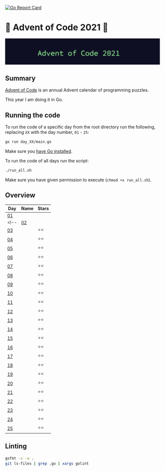 [![Go Report Card](https://goreportcard.com/badge/github.com/orfeasa/advent-of-code-2021)](https://goreportcard.com/report/github.com/orfeasa/advent-of-code-2021)

# 🎄 Advent of Code 2021 🎄

![AoC2021 logo](https://raw.githubusercontent.com/orfeasa/advent-of-code-2021/main/header.png)

## Summary

[Advent of Code](http://adventofcode.com/) is an annual Advent calendar of programming puzzles.

This year I am doing it in Go.

## Running the code

To run the code of a specific day from the root directory run the following, replacing `XX` with the day number, `01` - `25`:

```sh
go run day_XX/main.go
```

Make sure you [have Go installed](https://golang.org/doc/install).

To run the code of all days run the script:

```sh
./run_all.sh
```

Make sure you have given permission to execute (`chmod +x run_all.sh`).

## Overview

| Day                                        | Name | Stars |
| ------------------------------------------ | ---- | ----- |
| [01](https://adventofcode.com/2021/day/1)  |      |   |
<!-- | [02](https://adventofcode.com/2021/day/2)  |      | ⭐⭐  |
| [03](https://adventofcode.com/2021/day/3)  |      | ⭐⭐  |
| [04](https://adventofcode.com/2021/day/4)  |      | ⭐⭐  |
| [05](https://adventofcode.com/2021/day/5)  |      | ⭐⭐  |
| [06](https://adventofcode.com/2021/day/6)  |      | ⭐⭐  |
| [07](https://adventofcode.com/2021/day/7)  |      | ⭐⭐  |
| [08](https://adventofcode.com/2021/day/8)  |      | ⭐⭐  |
| [09](https://adventofcode.com/2021/day/9)  |      | ⭐⭐  |
| [10](https://adventofcode.com/2021/day/10) |      | ⭐⭐  |
| [11](https://adventofcode.com/2021/day/11) |      | ⭐⭐  |
| [12](https://adventofcode.com/2021/day/12) |      | ⭐⭐  |
| [13](https://adventofcode.com/2021/day/13) |      | ⭐⭐  |
| [14](https://adventofcode.com/2021/day/14) |      | ⭐⭐  |
| [15](https://adventofcode.com/2021/day/15) |      | ⭐⭐  |
| [16](https://adventofcode.com/2021/day/16) |      | ⭐⭐  |
| [17](https://adventofcode.com/2021/day/17) |      | ⭐⭐  |
| [18](https://adventofcode.com/2021/day/18) |      | ⭐⭐  |
| [19](https://adventofcode.com/2021/day/19) |      | ⭐⭐  |
| [20](https://adventofcode.com/2021/day/20) |      | ⭐⭐  |
| [21](https://adventofcode.com/2021/day/21) |      | ⭐⭐  |
| [22](https://adventofcode.com/2021/day/22) |      | ⭐⭐  |
| [23](https://adventofcode.com/2021/day/23) |      | ⭐⭐  |
| [24](https://adventofcode.com/2021/day/24) |      | ⭐⭐  |
| [25](https://adventofcode.com/2021/day/25) |      | ⭐⭐  | -->

## Linting

```sh
gofmt -s -w .
git ls-files | grep .go | xargs golint
```
